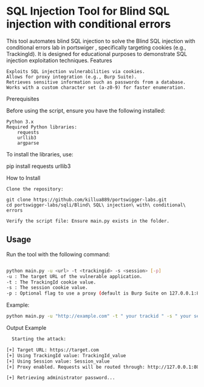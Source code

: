 # SQL Injection Tool for Blind SQL injection with conditional errors

This tool automates blind SQL injection to solve the Blind SQL injection with conditional errors lab in portswiger , specifically targeting cookies (e.g., TrackingId). It is designed for educational purposes to demonstrate SQL injection exploitation techniques.
Features

    Exploits SQL injection vulnerabilities via cookies.
    Allows for proxy integration (e.g., Burp Suite).
    Retrieves sensitive information such as passwords from a database.
    Works with a custom character set (a-z0-9) for faster enumeration.

Prerequisites

Before using the script, ensure you have the following installed:

    Python 3.x
    Required Python libraries:
        requests
        urllib3
        argparse

To install the libraries, use:

pip install requests urllib3

How to Install

    Clone the repository:

    git clone https://github.com/killua889/portswigger-labs.git
    cd portswigger-labs/sqli/Blind\ SQL\ injection\ with\ conditional\ errors

    Verify the script file: Ensure main.py exists in the folder.

## Usage

Run the tool with the following command:
  ```bash

python main.py -u <url> -t <trackingid> -s <session> [-p]
-u : The target URL of the vulnerable application.
-t : The TrackingId cookie value.
-s : The session cookie value.
-p : Optional flag to use a proxy (default is Burp Suite on 127.0.0.1:8080).
  ```
Example:
  ```bash
python main.py -u "http://example.com" -t " your trackid " -s " your session " -p
  ```

Output Example
  ```bash
    Starting the attack:

[+] Target URL: https://target.com
[+] Using TrackingId value: TrackingId_value
[+] Using Session value: Session_value
[+] Proxy enabled. Requests will be routed through: http://127.0.0.1:8080

[+] Retrieving administrator password...
  ```